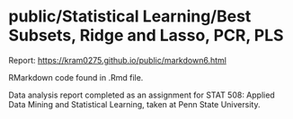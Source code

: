 # public/Statistical Learning/Best Subsets, Ridge and Lasso, PCR, PLS

Report: https://kram0275.github.io/public/markdown6.html

RMarkdown code found in .Rmd file.

Data analysis report completed as an assignment for STAT 508: Applied Data Mining and Statistical Learning, taken at Penn State University.
